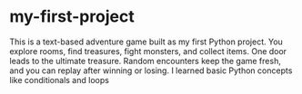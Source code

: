 # my-first-project
This is a text-based adventure game built as my first Python project. You explore rooms, find treasures, fight monsters, and collect items. One door leads to the ultimate treasure. Random encounters keep the game fresh, and you can replay after winning or losing. I learned basic Python concepts like conditionals and loops
